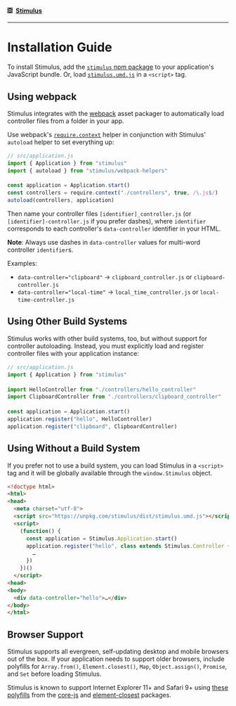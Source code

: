 #### [<img src="assets/logo.svg" width="12" height="12" alt="Stimulus">](README.md) [Stimulus](README.md)

---

# Installation Guide

To install Stimulus, add the [`stimulus` npm package](https://www.npmjs.com/package/stimulus) to your application's JavaScript bundle. Or, load [`stimulus.umd.js`](https://unpkg.com/stimulus/dist/stimulus.umd.js) in a `<script>` tag.

## Using webpack

Stimulus integrates with the [webpack](https://webpack.js.org/) asset packager to automatically load controller files from a folder in your app.

Use webpack's [`require.context`](https://webpack.js.org/api/module-methods/#require-context) helper in conjunction with Stimulus' `autoload` helper to set everything up:

```js
// src/application.js
import { Application } from "stimulus"
import { autoload } from "stimulus/webpack-helpers"

const application = Application.start()
const controllers = require.context("./controllers", true, /\.js$/)
autoload(controllers, application)
```

Then name your controller files `[identifier]_controller.js` (or `[identifier]-controller.js` if you prefer dashes), where `identifier` corresponds to each controller's `data-controller` identifier in your HTML.

**Note**: Always use dashes in `data-controller` values for multi-word controller `identifier`s.

Examples:
* `data-controller="clipboard"` → `clipboard_controller.js` or `clipboard-controller.js`
* `data-controller="local-time"` → `local_time_controller.js` or `local-time-controller.js`

## Using Other Build Systems

Stimulus works with other build systems, too, but without support for controller autoloading. Instead, you must explicitly load and register controller files with your application instance:

```js
// src/application.js
import { Application } from "stimulus"

import HelloController from "./controllers/hello_controller"
import ClipboardController from "./controllers/clipboard_controller"

const application = Application.start()
application.register("hello", HelloController)
application.register("clipboard", ClipboardController)
```

## Using Without a Build System

If you prefer not to use a build system, you can load Stimulus in a `<script>` tag and it will be globally available through the `window.Stimulus` object.

```html
<!doctype html>
<html>
<head>
  <meta charset="utf-8">
  <script src="https://unpkg.com/stimulus/dist/stimulus.umd.js"></script>
  <script>
    (function() {
      const application = Stimulus.Application.start()
      application.register("hello", class extends Stimulus.Controller {
        …
      })
    })()
  </script>
<head>
<body>
  <div data-controller="hello">…</div>
</body>
</html>
```

## Browser Support

Stimulus supports all evergreen, self-updating desktop and mobile browsers out of the box. If your application needs to support older browsers, include polyfills for `Array.from()`, `Element.closest()`, `Map`, `Object.assign()`, `Promise`, and `Set` before loading Stimulus.

Stimulus is known to support Internet Explorer 11+ and Safari 9+ using [these polyfills](https://github.com/stimulusjs/stimulus/blob/master/packages/%40stimulus/polyfills/index.js) from the [core-js](https://www.npmjs.com/package/core-js) and [element-closest](https://www.npmjs.com/package/element-closest) packages.
